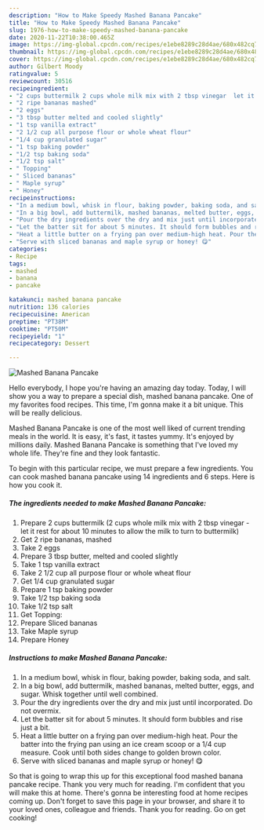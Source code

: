 ```yaml
---
description: "How to Make Speedy Mashed Banana Pancake"
title: "How to Make Speedy Mashed Banana Pancake"
slug: 1976-how-to-make-speedy-mashed-banana-pancake
date: 2020-11-22T10:38:00.465Z
image: https://img-global.cpcdn.com/recipes/e1ebe8289c28d4ae/680x482cq70/mashed-banana-pancake-recipe-main-photo.jpg
thumbnail: https://img-global.cpcdn.com/recipes/e1ebe8289c28d4ae/680x482cq70/mashed-banana-pancake-recipe-main-photo.jpg
cover: https://img-global.cpcdn.com/recipes/e1ebe8289c28d4ae/680x482cq70/mashed-banana-pancake-recipe-main-photo.jpg
author: Gilbert Moody
ratingvalue: 5
reviewcount: 30516
recipeingredient:
- "2 cups buttermilk 2 cups whole milk mix with 2 tbsp vinegar  let it rest for about 10 minutes to allow the milk to turn to buttermilk"
- "2 ripe bananas mashed"
- "2 eggs"
- "3 tbsp butter melted and cooled slightly"
- "1 tsp vanilla extract"
- "2 1/2 cup all purpose flour or whole wheat flour"
- "1/4 cup granulated sugar"
- "1 tsp baking powder"
- "1/2 tsp baking soda"
- "1/2 tsp salt"
- " Topping"
- " Sliced bananas"
- " Maple syrup"
- " Honey"
recipeinstructions:
- "In a medium bowl, whisk in flour, baking powder, baking soda, and salt."
- "In a big bowl, add buttermilk, mashed bananas, melted butter, eggs, and sugar. Whisk together until well combined."
- "Pour the dry ingredients over the dry and mix just until incorporated. Do not overmix."
- "Let the batter sit for about 5 minutes. It should form bubbles and rise just a bit."
- "Heat a little butter on a frying pan over medium-high heat. Pour the batter into the frying pan using an ice cream scoop or a 1/4 cup measure. Cook until both sides change to golden brown color."
- "Serve with sliced bananas and maple syrup or honey! 😋"
categories:
- Recipe
tags:
- mashed
- banana
- pancake

katakunci: mashed banana pancake 
nutrition: 136 calories
recipecuisine: American
preptime: "PT38M"
cooktime: "PT50M"
recipeyield: "1"
recipecategory: Dessert

---
```



![Mashed Banana Pancake](https://img-global.cpcdn.com/recipes/e1ebe8289c28d4ae/680x482cq70/mashed-banana-pancake-recipe-main-photo.jpg)

Hello everybody, I hope you're having an amazing day today. Today, I will show you a way to prepare a special dish, mashed banana pancake. One of my favorites food recipes. This time, I'm gonna make it a bit unique. This will be really delicious.



Mashed Banana Pancake is one of the most well liked of current trending meals in the world. It is easy, it's fast, it tastes yummy. It's enjoyed by millions daily. Mashed Banana Pancake is something that I've loved my whole life. They're fine and they look fantastic.


To begin with this particular recipe, we must prepare a few ingredients. You can cook mashed banana pancake using 14 ingredients and 6 steps. Here is how you cook it.

<!--inarticleads1-->

##### The ingredients needed to make Mashed Banana Pancake:

1. Prepare 2 cups buttermilk (2 cups whole milk mix with 2 tbsp vinegar - let it rest for about 10 minutes to allow the milk to turn to buttermilk)
1. Get 2 ripe bananas, mashed
1. Take 2 eggs
1. Prepare 3 tbsp butter, melted and cooled slightly
1. Take 1 tsp vanilla extract
1. Take 2 1/2 cup all purpose flour or whole wheat flour
1. Get 1/4 cup granulated sugar
1. Prepare 1 tsp baking powder
1. Take 1/2 tsp baking soda
1. Take 1/2 tsp salt
1. Get  Topping:
1. Prepare  Sliced bananas
1. Take  Maple syrup
1. Prepare  Honey




<!--inarticleads2-->

##### Instructions to make Mashed Banana Pancake:

1. In a medium bowl, whisk in flour, baking powder, baking soda, and salt.
1. In a big bowl, add buttermilk, mashed bananas, melted butter, eggs, and sugar. Whisk together until well combined.
1. Pour the dry ingredients over the dry and mix just until incorporated. Do not overmix.
1. Let the batter sit for about 5 minutes. It should form bubbles and rise just a bit.
1. Heat a little butter on a frying pan over medium-high heat. Pour the batter into the frying pan using an ice cream scoop or a 1/4 cup measure. Cook until both sides change to golden brown color.
1. Serve with sliced bananas and maple syrup or honey! 😋




So that is going to wrap this up for this exceptional food mashed banana pancake recipe. Thank you very much for reading. I'm confident that you will make this at home. There's gonna be interesting food at home recipes coming up. Don't forget to save this page in your browser, and share it to your loved ones, colleague and friends. Thank you for reading. Go on get cooking!
